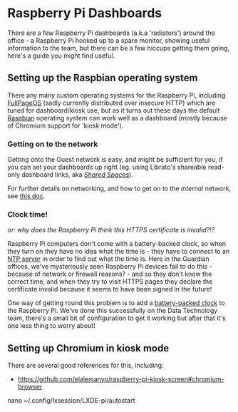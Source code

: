 # Raspberry Pi Dashboards

There are a few Raspberry Pi dashboards (a.k.a 'radiators') around the office - a Raspberry Pi
hooked up to a spare monitor, showing useful information to the team, but there can be a few
hiccups getting them going, here's a guide you might find useful.

## Setting up the Raspbian operating system

There any many custom operating systems for the Raspberry Pi, including [FullPageOS](https://github.com/guysoft/FullPageOS) (sadly currently distributed over insecure HTTP) which are tuned for dashboard/kiosk use, but as it turns out these days the default [Raspbian](https://www.raspberrypi.org/downloads/raspbian/) operating system can work well as a dashboard (mostly because of Chromium support for 'kiosk mode').

### Getting on to the network

Getting onto the Guest network is easy, and might be sufficient for you, if you can set your dashboards
up right (eg. using Librato's shareable read-only dashboard links, aka [_Shared Spaces_](https://www.librato.com/docs/kb/visualize/faq/shared_spaces/)).

For further details on networking, and how to get on to the _internal_ network, see [this doc](https://docs.google.com/a/guardian.co.uk/document/d/1n8rKaCxa_eAgKSbsAhuX3Q9cxy72zgQIMGMjo9cZ6tw/edit?usp=sharing).

### Clock time!

_or: why does the Raspberry Pi think this HTTPS certificate is invalid?!?_

Raspberry Pi computers don't come with a battery-backed clock, so when they turn on they
have no idea what the time is - they have to connect to an [NTP server](https://en.wikipedia.org/wiki/Network_Time_Protocol)
in order to find out what the time is. Here in the Guardian offices, we've mysteriously
seen Raspberry Pi devices fail to do this - because of network or firewall reasons? -
and so they don't know the correct time, and when they try to visit HTTPS pages
they declare the certificate invalid because it seems to have been signed in the future!

One way of getting round this problem is to add a [battery-packed clock](https://shop.pimoroni.com/products/adafruit-pirtc-pcf8523-real-time-clock-for-raspberry-pi)
to the Raspberry Pi. We've done this successfully on the Data Technology team, there's a small
bit of configuration to get it working but after that it's one less thing to worry about!

## Setting up Chromium in kiosk mode

There are several good references for this, including:

* https://github.com/elalemanyo/raspberry-pi-kiosk-screen#chromium-browser

nano ~/.config/lxsession/LXDE-pi/autostart
